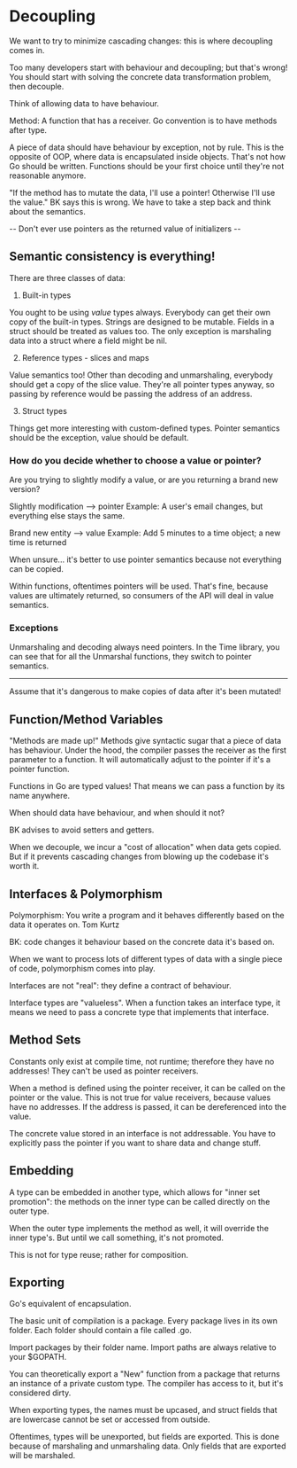 # Decoupling

We want to try to minimize cascading changes: this is where decoupling comes in.

Too many developers start with behaviour and decoupling; but that's wrong! You should
start with solving the concrete data transformation problem, then decouple.

Think of allowing data to have behaviour.

Method: A function that has a receiver. Go convention is to have methods after type.

A piece of data should have behaviour by exception, not by rule. This is the opposite
of OOP, where data is encapsulated inside objects. That's not how Go should be written.
Functions should be your first choice until they're not reasonable anymore.

"If the method has to mutate the data, I'll use a pointer! Otherwise I'll use the value."
BK says this is wrong. We have to take a step back and think about the semantics.

-- Don't ever use pointers as the returned value of initializers --

## Semantic consistency is everything!

There are three classes of data:

1. Built-in types

  You ought to be using *value* types always. Everybody can get their own copy
  of the built-in types. Strings are designed to be mutable.
  Fields in a struct should be treated as values too.
  The only exception is marshaling data into a struct where a field might be nil.

2. Reference types - slices and maps

  Value semantics too! Other than decoding and unmarshaling, everybody should get
  a copy of the slice value. They're all pointer types anyway, so passing by
  reference would be passing the address of an address.

3. Struct types

  Things get more interesting with custom-defined types. Pointer semantics should
  be the exception, value should be default.

### How do you decide whether to choose a value or pointer?

Are you trying to slightly modify a value, or are you returning a brand new version?

Slightly modification --> pointer
Example: A user's email changes, but everything else stays the same.

Brand new entity --> value
Example: Add 5 minutes to a time object; a new time is returned

When unsure... it's better to use pointer semantics because not everything
can be copied.

Within functions, oftentimes pointers will be used. That's fine, because values
are ultimately returned, so consumers of the API will deal in value semantics.

### Exceptions

Unmarshaling and decoding always need pointers. In the Time library, you can see
that for all the Unmarshal functions, they switch to pointer semantics.

---------

Assume that it's dangerous to make copies of data after it's been mutated!

## Function/Method Variables

"Methods are made up!" Methods give syntactic sugar that a piece of data has behaviour.
Under the hood, the compiler passes the receiver as the first parameter to a function.
It will automatically adjust to the pointer if it's a pointer function.

Functions in Go are typed values! That means we can pass a function by its name anywhere.

When should data have behaviour, and when should it not?

BK advises to avoid setters and getters.

When we decouple, we incur a "cost of allocation" when data gets copied. But if it
prevents cascading changes from blowing up the codebase it's worth it.

## Interfaces & Polymorphism

Polymorphism: You write a program and it behaves differently based on the data it
operates on. Tom Kurtz

BK: code changes it behaviour based on the concrete data it's based on.

When we want to process lots of different types of data with a single piece
of code, polymorphism comes into play.

Interfaces are not "real": they define a contract of behaviour.

Interface types are "valueless". When a function takes an interface type, it means we
need to pass a concrete type that implements that interface.

## Method Sets

Constants only exist at compile time, not runtime; therefore they have no addresses!
They can't be used as pointer receivers.

When a method is defined using the pointer receiver, it can be called on the pointer or
the value. This is not true for value receivers, because values have no addresses.
If the address is passed, it can be dereferenced into the value.

The concrete value stored in an interface is not addressable. You have to explicitly
pass the pointer if you want to share data and change stuff.

## Embedding

A type can be embedded in another type, which allows for "inner set promotion": the
methods on the inner type can be called directly on the outer type.

When the outer type implements the method as well, it will override the inner type's.
But until we call something, it's not promoted.

This is not for type reuse; rather for composition.

## Exporting

Go's equivalent of encapsulation.

The basic unit of compilation is a package. Every package lives in its own folder.
Each folder should contain a file called <folder>.go.

Import packages by their folder name. Import paths are always relative to your $GOPATH.

You can theoretically export a "New" function from a package that returns an instance of
a private custom type. The compiler has access to it, but it's considered dirty.

When exporting types, the names must be upcased, and struct fields that are lowercase
cannot be set or accessed from outside.

Oftentimes, types will be unexported, but fields are exported. This is done because of
marshaling and unmarshaling data. Only fields that are exported will be marshaled.
